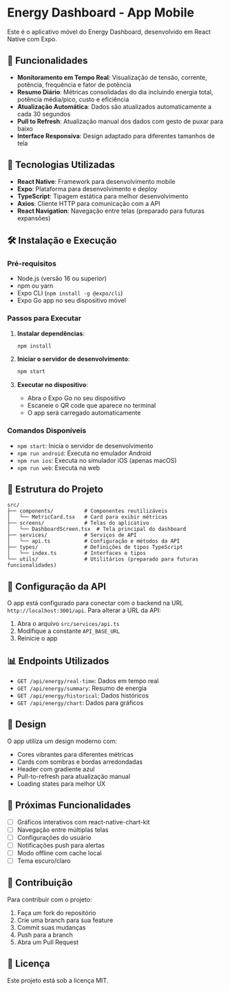# Energy Dashboard - App Mobile

Este é o aplicativo móvel do Energy Dashboard, desenvolvido em React Native com Expo.

## 🚀 Funcionalidades

- **Monitoramento em Tempo Real**: Visualização de tensão, corrente, potência, frequência e fator de potência
- **Resumo Diário**: Métricas consolidadas do dia incluindo energia total, potência média/pico, custo e eficiência
- **Atualização Automática**: Dados são atualizados automaticamente a cada 30 segundos
- **Pull to Refresh**: Atualização manual dos dados com gesto de puxar para baixo
- **Interface Responsiva**: Design adaptado para diferentes tamanhos de tela

## 📱 Tecnologias Utilizadas

- **React Native**: Framework para desenvolvimento mobile
- **Expo**: Plataforma para desenvolvimento e deploy
- **TypeScript**: Tipagem estática para melhor desenvolvimento
- **Axios**: Cliente HTTP para comunicação com a API
- **React Navigation**: Navegação entre telas (preparado para futuras expansões)

## 🛠️ Instalação e Execução

### Pré-requisitos

- Node.js (versão 16 ou superior)
- npm ou yarn
- Expo CLI (`npm install -g @expo/cli`)
- Expo Go app no seu dispositivo móvel

### Passos para Executar

1. **Instalar dependências**:
   ```bash
   npm install
   ```

2. **Iniciar o servidor de desenvolvimento**:
   ```bash
   npm start
   ```

3. **Executar no dispositivo**:
   - Abra o Expo Go no seu dispositivo
   - Escaneie o QR code que aparece no terminal
   - O app será carregado automaticamente

### Comandos Disponíveis

- `npm start`: Inicia o servidor de desenvolvimento
- `npm run android`: Executa no emulador Android
- `npm run ios`: Executa no simulador iOS (apenas macOS)
- `npm run web`: Executa na web

## 📁 Estrutura do Projeto

```
src/
├── components/          # Componentes reutilizáveis
│   └── MetricCard.tsx   # Card para exibir métricas
├── screens/             # Telas do aplicativo
│   └── DashboardScreen.tsx  # Tela principal do dashboard
├── services/            # Serviços de API
│   └── api.ts           # Configuração e métodos da API
├── types/               # Definições de tipos TypeScript
│   └── index.ts         # Interfaces e tipos
└── utils/               # Utilitários (preparado para futuras funcionalidades)
```

## 🔧 Configuração da API

O app está configurado para conectar com o backend na URL `http://localhost:3001/api`. Para alterar a URL da API:

1. Abra o arquivo `src/services/api.ts`
2. Modifique a constante `API_BASE_URL`
3. Reinicie o app

## 📊 Endpoints Utilizados

- `GET /api/energy/real-time`: Dados em tempo real
- `GET /api/energy/summary`: Resumo de energia
- `GET /api/energy/historical`: Dados históricos
- `GET /api/energy/chart`: Dados para gráficos

## 🎨 Design

O app utiliza um design moderno com:
- Cores vibrantes para diferentes métricas
- Cards com sombras e bordas arredondadas
- Header com gradiente azul
- Pull-to-refresh para atualização manual
- Loading states para melhor UX

## 🔮 Próximas Funcionalidades

- [ ] Gráficos interativos com react-native-chart-kit
- [ ] Navegação entre múltiplas telas
- [ ] Configurações do usuário
- [ ] Notificações push para alertas
- [ ] Modo offline com cache local
- [ ] Tema escuro/claro

## 🤝 Contribuição

Para contribuir com o projeto:

1. Faça um fork do repositório
2. Crie uma branch para sua feature
3. Commit suas mudanças
4. Push para a branch
5. Abra um Pull Request

## 📄 Licença

Este projeto está sob a licença MIT.
